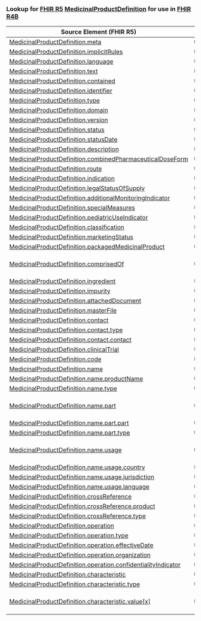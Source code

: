 ### Lookup for [FHIR R5](https://hl7.org/fhir/R5/) [MedicinalProductDefinition](https://hl7.org/fhir/R5/MedicinalProductDefinition.html) for use in [FHIR R4B](https://hl7.org/fhir/R4B/)

| Source Element (FHIR R5) | Usage | Target |
| -------------- | ----- | ------ |
| [MedicinalProductDefinition.meta](https://hl7.org/fhir/R5/MedicinalProductDefinition.html#resource) | `UseElementSameName` | [MedicinalProductDefinition.meta](https://hl7.org/fhir/R4B/MedicinalProductDefinition.html#resource) |
| [MedicinalProductDefinition.implicitRules](https://hl7.org/fhir/R5/MedicinalProductDefinition.html#resource) | `UseElementSameName` | [MedicinalProductDefinition.implicitRules](https://hl7.org/fhir/R4B/MedicinalProductDefinition.html#resource) |
| [MedicinalProductDefinition.language](https://hl7.org/fhir/R5/MedicinalProductDefinition.html#resource) | `UseElementSameName` | [MedicinalProductDefinition.language](https://hl7.org/fhir/R4B/MedicinalProductDefinition.html#resource) |
| [MedicinalProductDefinition.text](https://hl7.org/fhir/R5/MedicinalProductDefinition.html#resource) | `UseElementSameName` | [MedicinalProductDefinition.text](https://hl7.org/fhir/R4B/MedicinalProductDefinition.html#resource) |
| [MedicinalProductDefinition.contained](https://hl7.org/fhir/R5/MedicinalProductDefinition.html#resource) | `UseElementSameName` | [MedicinalProductDefinition.contained](https://hl7.org/fhir/R4B/MedicinalProductDefinition.html#resource) |
| [MedicinalProductDefinition.identifier](https://hl7.org/fhir/R5/MedicinalProductDefinition.html#resource) | `UseElementSameName` | [MedicinalProductDefinition.identifier](https://hl7.org/fhir/R4B/MedicinalProductDefinition.html#resource) |
| [MedicinalProductDefinition.type](https://hl7.org/fhir/R5/MedicinalProductDefinition.html#resource) | `UseElementSameName` | [MedicinalProductDefinition.type](https://hl7.org/fhir/R4B/MedicinalProductDefinition.html#resource) |
| [MedicinalProductDefinition.domain](https://hl7.org/fhir/R5/MedicinalProductDefinition.html#resource) | `UseElementSameName` | [MedicinalProductDefinition.domain](https://hl7.org/fhir/R4B/MedicinalProductDefinition.html#resource) |
| [MedicinalProductDefinition.version](https://hl7.org/fhir/R5/MedicinalProductDefinition.html#resource) | `UseElementSameName` | [MedicinalProductDefinition.version](https://hl7.org/fhir/R4B/MedicinalProductDefinition.html#resource) |
| [MedicinalProductDefinition.status](https://hl7.org/fhir/R5/MedicinalProductDefinition.html#resource) | `UseElementSameName` | [MedicinalProductDefinition.status](https://hl7.org/fhir/R4B/MedicinalProductDefinition.html#resource) |
| [MedicinalProductDefinition.statusDate](https://hl7.org/fhir/R5/MedicinalProductDefinition.html#resource) | `UseElementSameName` | [MedicinalProductDefinition.statusDate](https://hl7.org/fhir/R4B/MedicinalProductDefinition.html#resource) |
| [MedicinalProductDefinition.description](https://hl7.org/fhir/R5/MedicinalProductDefinition.html#resource) | `UseElementSameName` | [MedicinalProductDefinition.description](https://hl7.org/fhir/R4B/MedicinalProductDefinition.html#resource) |
| [MedicinalProductDefinition.combinedPharmaceuticalDoseForm](https://hl7.org/fhir/R5/MedicinalProductDefinition.html#resource) | `UseElementSameName` | [MedicinalProductDefinition.combinedPharmaceuticalDoseForm](https://hl7.org/fhir/R4B/MedicinalProductDefinition.html#resource) |
| [MedicinalProductDefinition.route](https://hl7.org/fhir/R5/MedicinalProductDefinition.html#resource) | `UseElementSameName` | [MedicinalProductDefinition.route](https://hl7.org/fhir/R4B/MedicinalProductDefinition.html#resource) |
| [MedicinalProductDefinition.indication](https://hl7.org/fhir/R5/MedicinalProductDefinition.html#resource) | `UseElementSameName` | [MedicinalProductDefinition.indication](https://hl7.org/fhir/R4B/MedicinalProductDefinition.html#resource) |
| [MedicinalProductDefinition.legalStatusOfSupply](https://hl7.org/fhir/R5/MedicinalProductDefinition.html#resource) | `UseElementSameName` | [MedicinalProductDefinition.legalStatusOfSupply](https://hl7.org/fhir/R4B/MedicinalProductDefinition.html#resource) |
| [MedicinalProductDefinition.additionalMonitoringIndicator](https://hl7.org/fhir/R5/MedicinalProductDefinition.html#resource) | `UseElementSameName` | [MedicinalProductDefinition.additionalMonitoringIndicator](https://hl7.org/fhir/R4B/MedicinalProductDefinition.html#resource) |
| [MedicinalProductDefinition.specialMeasures](https://hl7.org/fhir/R5/MedicinalProductDefinition.html#resource) | `UseElementSameName` | [MedicinalProductDefinition.specialMeasures](https://hl7.org/fhir/R4B/MedicinalProductDefinition.html#resource) |
| [MedicinalProductDefinition.pediatricUseIndicator](https://hl7.org/fhir/R5/MedicinalProductDefinition.html#resource) | `UseElementSameName` | [MedicinalProductDefinition.pediatricUseIndicator](https://hl7.org/fhir/R4B/MedicinalProductDefinition.html#resource) |
| [MedicinalProductDefinition.classification](https://hl7.org/fhir/R5/MedicinalProductDefinition.html#resource) | `UseElementSameName` | [MedicinalProductDefinition.classification](https://hl7.org/fhir/R4B/MedicinalProductDefinition.html#resource) |
| [MedicinalProductDefinition.marketingStatus](https://hl7.org/fhir/R5/MedicinalProductDefinition.html#resource) | `UseElementSameName` | [MedicinalProductDefinition.marketingStatus](https://hl7.org/fhir/R4B/MedicinalProductDefinition.html#resource) |
| [MedicinalProductDefinition.packagedMedicinalProduct](https://hl7.org/fhir/R5/MedicinalProductDefinition.html#resource) | `UseElementSameName` | [MedicinalProductDefinition.packagedMedicinalProduct](https://hl7.org/fhir/R4B/MedicinalProductDefinition.html#resource) |
| [MedicinalProductDefinition.comprisedOf](https://hl7.org/fhir/R5/MedicinalProductDefinition.html#resource) | `UseExtension` | [http://hl7.org/fhir/5.0/StructureDefinition/extension-MedicinalProductDefinition.comprisedOf](StructureDefinition-ext-R5-MedicinalProductDefinition.comprisedOf.html) |
| [MedicinalProductDefinition.ingredient](https://hl7.org/fhir/R5/MedicinalProductDefinition.html#resource) | `UseElementSameName` | [MedicinalProductDefinition.ingredient](https://hl7.org/fhir/R4B/MedicinalProductDefinition.html#resource) |
| [MedicinalProductDefinition.impurity](https://hl7.org/fhir/R5/MedicinalProductDefinition.html#resource) | `UseElementSameName` | [MedicinalProductDefinition.impurity](https://hl7.org/fhir/R4B/MedicinalProductDefinition.html#resource) |
| [MedicinalProductDefinition.attachedDocument](https://hl7.org/fhir/R5/MedicinalProductDefinition.html#resource) | `UseElementSameName` | [MedicinalProductDefinition.attachedDocument](https://hl7.org/fhir/R4B/MedicinalProductDefinition.html#resource) |
| [MedicinalProductDefinition.masterFile](https://hl7.org/fhir/R5/MedicinalProductDefinition.html#resource) | `UseElementSameName` | [MedicinalProductDefinition.masterFile](https://hl7.org/fhir/R4B/MedicinalProductDefinition.html#resource) |
| [MedicinalProductDefinition.contact](https://hl7.org/fhir/R5/MedicinalProductDefinition.html#resource) | `UseElementSameName` | [MedicinalProductDefinition.contact](https://hl7.org/fhir/R4B/MedicinalProductDefinition.html#resource) |
| [MedicinalProductDefinition.contact.type](https://hl7.org/fhir/R5/MedicinalProductDefinition.html#resource) | `UseElementSameName` | [MedicinalProductDefinition.contact.type](https://hl7.org/fhir/R4B/MedicinalProductDefinition.html#resource) |
| [MedicinalProductDefinition.contact.contact](https://hl7.org/fhir/R5/MedicinalProductDefinition.html#resource) | `UseElementSameName` | [MedicinalProductDefinition.contact.contact](https://hl7.org/fhir/R4B/MedicinalProductDefinition.html#resource) |
| [MedicinalProductDefinition.clinicalTrial](https://hl7.org/fhir/R5/MedicinalProductDefinition.html#resource) | `UseElementSameName` | [MedicinalProductDefinition.clinicalTrial](https://hl7.org/fhir/R4B/MedicinalProductDefinition.html#resource) |
| [MedicinalProductDefinition.code](https://hl7.org/fhir/R5/MedicinalProductDefinition.html#resource) | `UseElementSameName` | [MedicinalProductDefinition.code](https://hl7.org/fhir/R4B/MedicinalProductDefinition.html#resource) |
| [MedicinalProductDefinition.name](https://hl7.org/fhir/R5/MedicinalProductDefinition.html#resource) | `UseElementSameName` | [MedicinalProductDefinition.name](https://hl7.org/fhir/R4B/MedicinalProductDefinition.html#resource) |
| [MedicinalProductDefinition.name.productName](https://hl7.org/fhir/R5/MedicinalProductDefinition.html#resource) | `UseElementSameName` | [MedicinalProductDefinition.name.productName](https://hl7.org/fhir/R4B/MedicinalProductDefinition.html#resource) |
| [MedicinalProductDefinition.name.type](https://hl7.org/fhir/R5/MedicinalProductDefinition.html#resource) | `UseElementSameName` | [MedicinalProductDefinition.name.type](https://hl7.org/fhir/R4B/MedicinalProductDefinition.html#resource) |
| [MedicinalProductDefinition.name.part](https://hl7.org/fhir/R5/MedicinalProductDefinition.html#resource) | `UseExtension` | [http://hl7.org/fhir/5.0/StructureDefinition/extension-MedicinalProductDefinition.name.part](StructureDefinition-ext-R5-MPD.na.part.html) |
| [MedicinalProductDefinition.name.part.part](https://hl7.org/fhir/R5/MedicinalProductDefinition.html#resource) | `UseExtensionFromAncestor` | - |
| [MedicinalProductDefinition.name.part.type](https://hl7.org/fhir/R5/MedicinalProductDefinition.html#resource) | `UseExtensionFromAncestor` | - |
| [MedicinalProductDefinition.name.usage](https://hl7.org/fhir/R5/MedicinalProductDefinition.html#resource) | `UseExtension` | [http://hl7.org/fhir/5.0/StructureDefinition/extension-MedicinalProductDefinition.name.usage](StructureDefinition-ext-R5-MPD.na.usage.html) |
| [MedicinalProductDefinition.name.usage.country](https://hl7.org/fhir/R5/MedicinalProductDefinition.html#resource) | `UseExtensionFromAncestor` | - |
| [MedicinalProductDefinition.name.usage.jurisdiction](https://hl7.org/fhir/R5/MedicinalProductDefinition.html#resource) | `UseExtensionFromAncestor` | - |
| [MedicinalProductDefinition.name.usage.language](https://hl7.org/fhir/R5/MedicinalProductDefinition.html#resource) | `UseExtensionFromAncestor` | - |
| [MedicinalProductDefinition.crossReference](https://hl7.org/fhir/R5/MedicinalProductDefinition.html#resource) | `UseElementSameName` | [MedicinalProductDefinition.crossReference](https://hl7.org/fhir/R4B/MedicinalProductDefinition.html#resource) |
| [MedicinalProductDefinition.crossReference.product](https://hl7.org/fhir/R5/MedicinalProductDefinition.html#resource) | `UseElementSameName` | [MedicinalProductDefinition.crossReference.product](https://hl7.org/fhir/R4B/MedicinalProductDefinition.html#resource) |
| [MedicinalProductDefinition.crossReference.type](https://hl7.org/fhir/R5/MedicinalProductDefinition.html#resource) | `UseElementSameName` | [MedicinalProductDefinition.crossReference.type](https://hl7.org/fhir/R4B/MedicinalProductDefinition.html#resource) |
| [MedicinalProductDefinition.operation](https://hl7.org/fhir/R5/MedicinalProductDefinition.html#resource) | `UseElementSameName` | [MedicinalProductDefinition.operation](https://hl7.org/fhir/R4B/MedicinalProductDefinition.html#resource) |
| [MedicinalProductDefinition.operation.type](https://hl7.org/fhir/R5/MedicinalProductDefinition.html#resource) | `UseElementSameName` | [MedicinalProductDefinition.operation.type](https://hl7.org/fhir/R4B/MedicinalProductDefinition.html#resource) |
| [MedicinalProductDefinition.operation.effectiveDate](https://hl7.org/fhir/R5/MedicinalProductDefinition.html#resource) | `UseElementSameName` | [MedicinalProductDefinition.operation.effectiveDate](https://hl7.org/fhir/R4B/MedicinalProductDefinition.html#resource) |
| [MedicinalProductDefinition.operation.organization](https://hl7.org/fhir/R5/MedicinalProductDefinition.html#resource) | `UseElementSameName` | [MedicinalProductDefinition.operation.organization](https://hl7.org/fhir/R4B/MedicinalProductDefinition.html#resource) |
| [MedicinalProductDefinition.operation.confidentialityIndicator](https://hl7.org/fhir/R5/MedicinalProductDefinition.html#resource) | `UseElementSameName` | [MedicinalProductDefinition.operation.confidentialityIndicator](https://hl7.org/fhir/R4B/MedicinalProductDefinition.html#resource) |
| [MedicinalProductDefinition.characteristic](https://hl7.org/fhir/R5/MedicinalProductDefinition.html#resource) | `UseElementSameName` | [MedicinalProductDefinition.characteristic](https://hl7.org/fhir/R4B/MedicinalProductDefinition.html#resource) |
| [MedicinalProductDefinition.characteristic.type](https://hl7.org/fhir/R5/MedicinalProductDefinition.html#resource) | `UseElementSameName` | [MedicinalProductDefinition.characteristic.type](https://hl7.org/fhir/R4B/MedicinalProductDefinition.html#resource) |
| [MedicinalProductDefinition.characteristic.value[x]](https://hl7.org/fhir/R5/MedicinalProductDefinition.html#resource) | `UseExtension` | [http://hl7.org/fhir/5.0/StructureDefinition/extension-MedicinalProductDefinition.characteristic.value](StructureDefinition-ext-R5-MPD.ch.value.html) |
